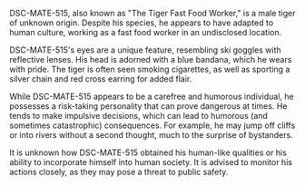 DSC-MATE-515, also known as "The Tiger Fast Food Worker," is a male tiger of unknown origin. Despite his species, he appears to have adapted to human culture, working as a fast food worker in an undisclosed location.

DSC-MATE-515's eyes are a unique feature, resembling ski goggles with reflective lenses. His head is adorned with a blue bandana, which he wears with pride. The tiger is often seen smoking cigarettes, as well as sporting a silver chain and red cross earring for added flair.

While DSC-MATE-515 appears to be a carefree and humorous individual, he possesses a risk-taking personality that can prove dangerous at times. He tends to make impulsive decisions, which can lead to humorous (and sometimes catastrophic) consequences. For example, he may jump off cliffs or into rivers without a second thought, much to the surprise of bystanders.

It is unknown how DSC-MATE-515 obtained his human-like qualities or his ability to incorporate himself into human society. It is advised to monitor his actions closely, as they may pose a threat to public safety.
